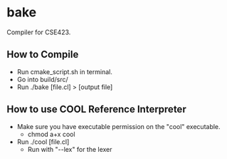 # bake
Compiler for CSE423.

## How to Compile
- Run cmake_script.sh in terminal.
- Go into build/src/
- Run ./bake [file.cl] > [output file]

## How to use COOL Reference Interpreter
- Make sure you have executable permission on the "cool" executable.
  - chmod a+x cool
- Run ./cool [file.cl]
  - Run with "--lex" for the lexer 
